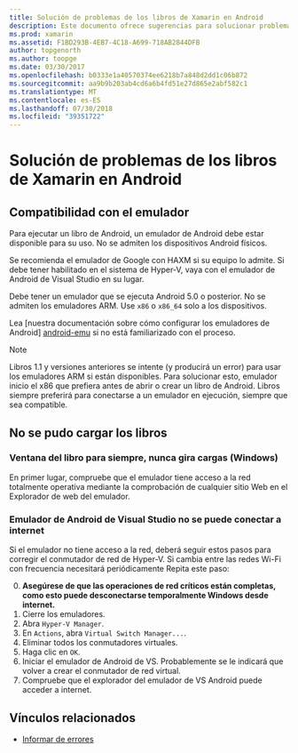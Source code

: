 ```yaml
---
title: Solución de problemas de los libros de Xamarin en Android
description: Este documento ofrece sugerencias para solucionar problemas para trabajar con libros de Xamarin en Android. Describe la compatibilidad con el emulador, que no se pudo cargar los libros y otros temas.
ms.prod: xamarin
ms.assetid: F1BD293B-4EB7-4C18-A699-718AB2844DFB
author: topgenorth
ms.author: toopge
ms.date: 03/30/2017
ms.openlocfilehash: b0333e1a40570374ee6218b7a848d2dd1c06b872
ms.sourcegitcommit: aa9b9b203ab4cd6a6b4fd51e27d865e2abf582c1
ms.translationtype: MT
ms.contentlocale: es-ES
ms.lasthandoff: 07/30/2018
ms.locfileid: "39351722"
---
```

# <a name="troubleshooting-xamarin-workbooks-on-android"></a>Solución de problemas de los libros de Xamarin en Android

## <a name="emulator-support"></a>Compatibilidad con el emulador

Para ejecutar un libro de Android, un emulador de Android debe estar disponible para su uso. No se admiten los dispositivos Android físicos.

Se recomienda el emulador de Google con HAXM si su equipo lo admite.
Si debe tener habilitado en el sistema de Hyper-V, vaya con el emulador de Android de Visual Studio en su lugar.

Debe tener un emulador que se ejecuta Android 5.0 o posterior. No se admiten los emuladores ARM. Use `x86` o `x86_64` solo a los dispositivos.

Lea [nuestra documentación sobre cómo configurar los emuladores de Android] [ android-emu] si no está familiarizado con el proceso.

> [!NOTE]
> Libros 1.1 y versiones anteriores se intente (y producirá un error) para usar los emuladores ARM si están disponibles. Para solucionar esto, emulador inicio el x86 que prefiera antes de abrir o crear un libro de Android. Libros siempre preferirá para conectarse a un emulador en ejecución, siempre que sea compatible.

## <a name="workbooks-wont-load"></a>No se pudo cargar los libros

### <a name="workbook-window-spins-forever-never-loads-windows"></a>Ventana del libro para siempre, nunca gira cargas (Windows)

En primer lugar, compruebe que el emulador tiene acceso a la red totalmente operativa mediante la comprobación de cualquier sitio Web en el Explorador de web del emulador.

### <a name="visual-studio-android-emulator-cannot-connect-to-the-internet"></a>Emulador de Android de Visual Studio no se puede conectar a internet

Si el emulador no tiene acceso a la red, deberá seguir estos pasos para corregir el conmutador de red de Hyper-V. Si cambia entre las redes Wi-Fi con frecuencia necesitará periódicamente Repita este paso:

0. **Asegúrese de que las operaciones de red críticos están completas, como esto puede desconectarse temporalmente Windows desde internet.**
1. Cierre los emuladores.
2. Abra `Hyper-V Manager`.
3. En `Actions`, abra `Virtual Switch Manager...`.
4. Eliminar todos los conmutadores virtuales.
5. Haga clic en `OK`.
6. Iniciar el emulador de Android de VS. Probablemente se le indicará que volver a crear el conmutador de red virtual.
7. Compruebe que el explorador del emulador de VS Android puede acceder a internet.

[android-emu]: https://developer.xamarin.com/guides/android/deployment,_testing,_and_metrics/debug-on-emulator/


## <a name="related-links"></a>Vínculos relacionados

- [Informar de errores](~/tools/workbooks/install.md#reporting-bugs)
